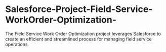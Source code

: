 # Salesforce-Project-Field-Service-WorkOrder-Optimization-
The Field Service Work Order Optimization project leverages Salesforce to create an  efficient and streamlined process for managing field service operations. 
